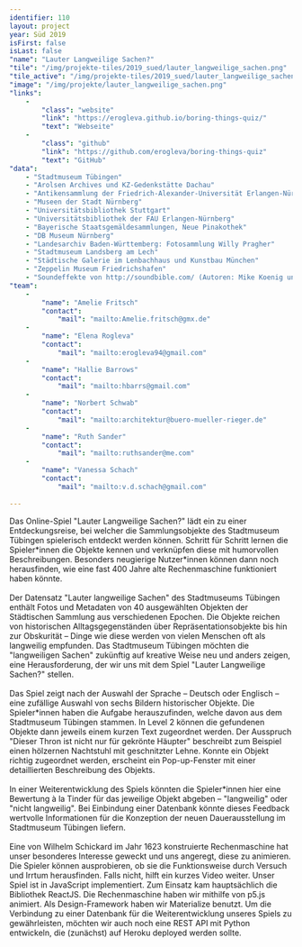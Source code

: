 ```yaml
---
identifier: 110
layout: project
year: Süd 2019
isFirst: false
isLast: false
"name": "Lauter Langweilige Sachen?"
"tile": "/img/projekte-tiles/2019_sued/lauter_langweilige_sachen.png"
"tile_active": "/img/projekte-tiles/2019_sued/lauter_langweilige_sachen-active.png"
"image": "/img/projekte/lauter_langweilige_sachen.png"
"links":
    -
        "class": "website"
        "link": "https://erogleva.github.io/boring-things-quiz/"
        "text": "Webseite"
    -
        "class": "github"
        "link": "https://github.com/erogleva/boring-things-quiz"
        "text": "GitHub"
"data":
    - "Stadtmuseum Tübingen"
    - "Arolsen Archives und KZ-Gedenkstätte Dachau"
    - "Antikensammlung der Friedrich-Alexander-Universität Erlangen-Nürnberg" 
    - "Museen der Stadt Nürnberg" 
    - "Universitätsbibliothek Stuttgart"
    - "Universitätsbibliothek der FAU Erlangen-Nürnberg"
    - "Bayerische Staatsgemäldesammlungen, Neue Pinakothek"
    - "DB Museum Nürnberg"
    - "Landesarchiv Baden-Württemberg: Fotosammlung Willy Pragher"
    - "Stadtmuseum Landsberg am Lech"
    - "Städtische Galerie im Lenbachhaus und Kunstbau München"
    - "Zeppelin Museum Friedrichshafen"
    - "Soundeffekte von http://soundbible.com/ (Autoren: Mike Koenig und Muska666)"
"team":
    -
        "name": "Amelie Fritsch"
        "contact":
            "mail": "mailto:Amelie.fritsch@gmx.de"
    -
        "name": "Elena Rogleva"
        "contact":
            "mail": "mailto:erogleva94@gmail.com"
    -
        "name": "Hallie Barrows"
        "contact":
            "mail": "mailto:hbarrs@gmail.com"
    -
        "name": "Norbert Schwab"
        "contact":
            "mail": "mailto:architektur@buero-mueller-rieger.de"
    -
        "name": "Ruth Sander"
        "contact":
            "mail": "mailto:ruthsander@me.com"
    -
        "name": "Vanessa Schach"
        "contact":
            "mail": "mailto:v.d.schach@gmail.com"
           
---
```

Das Online-Spiel "Lauter Langweilige Sachen?" lädt ein zu einer Entdeckungsreise, bei welcher die Sammlungsobjekte des Stadtmuseum Tübingen spielerisch entdeckt werden können. Schritt für Schritt lernen die Spieler\*innen die Objekte kennen und verknüpfen diese mit humorvollen Beschreibungen. Besonders neugierige Nutzer\*innen können dann noch herausfinden, wie eine fast 400 Jahre alte Rechenmaschine funktioniert haben könnte.
<br/><br/>
Der Datensatz "Lauter langweilige Sachen" des Stadtmuseums Tübingen enthält Fotos und Metadaten von 40 ausgewählten Objekten der Städtischen Sammlung aus verschiedenen Epochen. Die Objekte reichen von historischen Alltagsgegenständen über Repräsentationsobjekte bis hin zur Obskurität – Dinge wie diese werden von vielen Menschen oft als langweilig empfunden. Das Stadtmuseum Tübingen möchten die "langweiligen Sachen" zukünftig auf kreative Weise neu und anders zeigen, eine Herausforderung, der wir uns mit dem Spiel "Lauter Langweilige Sachen?" stellen.
<br/><br/>
Das Spiel zeigt nach der Auswahl der Sprache – Deutsch oder Englisch – eine zufällige Auswahl von sechs Bildern historischer Objekte. Die Spieler\*innen haben die Aufgabe herauszufinden, welche davon aus dem Stadtmuseum Tübingen stammen. In Level 2 können die gefundenen Objekte dann jeweils einem kurzen Text zugeordnet werden. Der Ausspruch "Dieser Thron ist nicht nur für gekrönte Häupter" beschreibt zum Beispiel einen hölzernen Nachtstuhl mit geschnitzter Lehne. Konnte ein Objekt richtig zugeordnet werden, erscheint ein Pop-up-Fenster mit einer detaillierten Beschreibung des Objekts.
<br/><br/>
In einer Weiterentwicklung des Spiels könnten die Spieler\*innen hier eine Bewertung à la Tinder für das jeweilige Objekt abgeben – "langweilig" oder "nicht langweilig". Bei Einbindung einer Datenbank könnte dieses Feedback wertvolle Informationen für die Konzeption der neuen Dauerausstellung im Stadtmuseum Tübingen liefern.
<br/><br/>
Eine von Wilhelm Schickard im Jahr 1623 konstruierte Rechenmaschine hat unser besonderes Interesse geweckt und uns angeregt, diese zu animieren. Die Spieler können ausprobieren, ob sie die Funktionsweise durch Versuch und Irrtum herausfinden. Falls nicht, hilft ein kurzes Video weiter. Unser Spiel ist in JavaScript implementiert. Zum Einsatz kam hauptsächlich die Bibliothek ReactJS. Die Rechenmaschine haben wir mithilfe von p5.js animiert. Als Design-Framework haben wir Materialize benutzt. Um die Verbindung zu einer Datenbank für die Weiterentwicklung unseres Spiels zu gewährleisten, möchten wir auch noch eine REST API mit Python entwickeln, die (zunächst) auf Heroku deployed werden sollte.